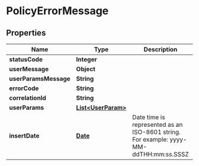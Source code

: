 
# PolicyErrorMessage

## Properties
Name | Type | Description | Notes
------------ | ------------- | ------------- | -------------
**statusCode** | **Integer** |  |  [optional]
**userMessage** | **Object** |  |  [optional]
**userParamsMessage** | **String** |  |  [optional]
**errorCode** | **String** |  |  [optional]
**correlationId** | **String** |  |  [optional]
**userParams** | [**List&lt;UserParam&gt;**](UserParam.md) |  |  [optional]
**insertDate** | [**Date**](Date.md) | Date time is represented as an ISO-8601 string. For example: yyyy-MM-ddTHH:mm:ss.SSSZ |  [optional]



